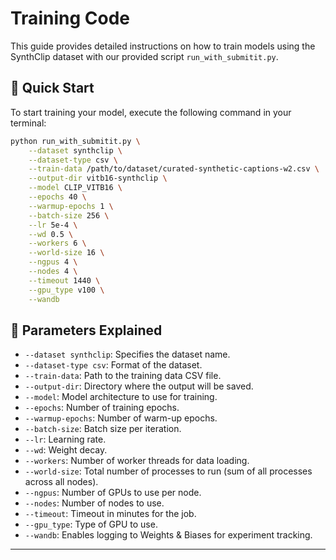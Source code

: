 
# Training Code

This guide provides detailed instructions on how to train models using the SynthClip dataset with our provided script `run_with_submitit.py`.

## 🚀 Quick Start

To start training your model, execute the following command in your terminal:

```bash
python run_with_submitit.py \
    --dataset synthclip \
    --dataset-type csv \
    --train-data /path/to/dataset/curated-synthetic-captions-w2.csv \
    --output-dir vitb16-synthclip \
    --model CLIP_VITB16 \
    --epochs 40 \
    --warmup-epochs 1 \
    --batch-size 256 \
    --lr 5e-4 \
    --wd 0.5 \
    --workers 6 \
    --world-size 16 \
    --ngpus 4 \
    --nodes 4 \
    --timeout 1440 \
    --gpu_type v100 \
    --wandb
```

## 📘 Parameters Explained

- `--dataset synthclip`: Specifies the dataset name.
- `--dataset-type csv`: Format of the dataset.
- `--train-data`: Path to the training data CSV file.
- `--output-dir`: Directory where the output will be saved.
- `--model`: Model architecture to use for training.
- `--epochs`: Number of training epochs.
- `--warmup-epochs`: Number of warm-up epochs.
- `--batch-size`: Batch size per iteration.
- `--lr`: Learning rate.
- `--wd`: Weight decay.
- `--workers`: Number of worker threads for data loading.
- `--world-size`: Total number of processes to run (sum of all processes across all nodes).
- `--ngpus`: Number of GPUs to use per node.
- `--nodes`: Number of nodes to use.
- `--timeout`: Timeout in minutes for the job.
- `--gpu_type`: Type of GPU to use.
- `--wandb`: Enables logging to Weights & Biases for experiment tracking.
---
